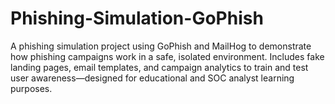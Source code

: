 # Phishing-Simulation-GoPhish
A phishing simulation project using GoPhish and MailHog to demonstrate how phishing campaigns work in a safe, isolated environment. Includes fake landing pages, email templates, and campaign analytics to train and test user awareness—designed for educational and SOC analyst learning purposes.
